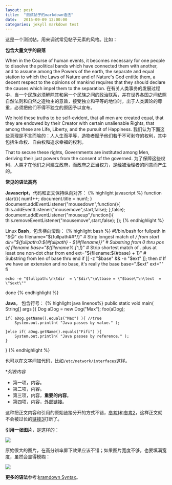 ```yaml
---
layout: post
title:  "测试帖子的markdown语法"
date:   2015-09-09 12:00:00
categories: jekyll markdown test
---
```


这是一个测试帖，用来调试常见帖子元素的风格。比如：

**包含大量文字的段落**

When in the Course of human events, it becomes necessary for one people to dissolve the political bands which have connected them with another, and to assume among the Powers of the earth, the separate and equal station to which the Laws of Nature and of Nature's God entitle them, a decent respect to the opinions of mankind requires that they should declare the causes which impel them to the separation.
在有关人类事务的发展过程中，当一个民族必须解除其和另一个民族之间的政治联系，并在世界各国之间依照自然法则和自然之造物主的意旨，接受独立和平等的地位时，出于人类舆论的尊重，必须把他们不得不独立的原因予以宣布。

We hold these truths to be self-evident, that all men are created equal, that they are endowed by their Creator with certain unalienable Rights, that among these are Life, Liberty, and the pursuit of Happiness.
我们认为下面这些真理是不言而喻的：人人生而平等，造物者赋予他们若干不可剥夺的权利，其中包括生命权、自由权和追求幸福的权利。

That to secure these rights, Governments are instituted among Men, deriving their just powers from the consent of the governed.
为了保障这些权利，人类才在他们之间建立政府，而政府之正当权力，是经被治理者的同意而产生的。


**常见的语法高亮**

**Javascript**，代码和正文保持纵向对齐：
{% highlight javascript %}
function start(){
	num1++;
	document.title = num1;
}
document.addEventListener("mousedown",function(){
	this.addEventListener("mousemove",start,false);
},false);
document.addEventListener("mouseup",function(){
	this.removeEventListener("mousemove",start,false);
});
{% endhighlight %}
<!--preview-end-->

Linux **Bash**，包含横向滚动：
{% highlight bash %}
#!/bin/bash
for fullpath in "$@"
do
    filename="${fullpath##*/}"                      # Strip longest match of */ from start
    dir="${fullpath:0:${#fullpath} - ${#filename}}" # Substring from 0 thru pos of filename
    base="${filename%.[^.]*}"                       # Strip shortest match of . plus at least one non-dot char from end
    ext="${filename:${#base} + 1}"                  # Substring from len of base thru end
    if [[ -z "$base" && -n "$ext" ]]; then          # If we have an extension and no base, it's really the base
        base=".$ext"
        ext=""
    fi

    echo -e "$fullpath:\n\tdir  = \"$dir\"\n\tbase = \"$base\"\n\text  = \"$ext\""
done
{% endhighlight %}

**Java**， 包含行号：
{% highlight java linenos%}
public static void main( String[] args ){
    Dog aDog = new Dog("Max");
    foo(aDog);

    if( aDog.getName().equals("Max") ){ //true
        System.out.println( "Java passes by value." );

    }else if( aDog.getName().equals("Fifi") ){
        System.out.println( "Java passes by reference." );
    }
}
{% endhighlight %}

也可以在文字间加代码，比如`/etc/network/interfaces`这样。


**列表内容*

* 第一项，内容。
* 第二项，内容。
* 第三项，内容，**重要的内容**。
* 第四项，内容，[外部链接](http://www.google.com)。


这种把正文内容和引用的原始链接分开的方式不错，[参考1][链接1]和[参考2][链接2]，这样正文就不会被过长的[链接3]打断了。

<!-- 下面就是原始的链接，不会直接出现在正文里 -->
[链接1]:	http://www.google.com
[链接2]:	http://www.google.com
[链接3]:	http://www.google.com


**引用一张图片**，是这样的：

![](https://drscdn.500px.org/photo/100664911/m%3D900/0f41604dc77d7a5d1d347b9533b844ba)

原始很大的图片，在高分辨率屏下效果应该不错；如果图片宽度不够，也要填满宽度，虽然会显得模糊：

![](http://www.workshifting.com/wp-content/uploads/2012/12/1-casual-4am-walks_-by-Josh-Sam-Downloaded-from-500px1-595x240.jpg)


**更多的语法**参考:[kramdown Syntax](http://kramdown.gettalong.org/syntax.html)。


